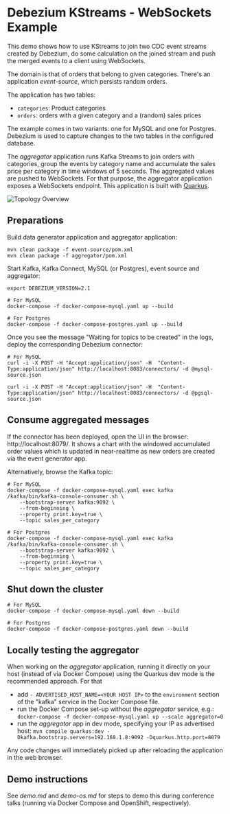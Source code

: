 # Debezium KStreams - WebSockets Example

This demo shows how to use KStreams to join two CDC event streams created by Debezium,
do some calculation on the joined stream and push the merged events to a client using WebSockets.

The domain is that of orders that belong to given categories.
There's an application _event-source_, which persists random orders.

The application has two tables:

* `categories`: Product categories
* `orders`: orders with a given category and a (random) sales prices

The example comes in two variants: one for MySQL and one for Postgres.
Debezium is used to capture changes to the two tables in the configured database.

The _aggregator_ application runs Kafka Streams to join orders with categories,
group the events by category name and accumulate the sales price per category in time windows of 5 seconds.
The aggregated values are pushed to WebSockets.
For that purpose, the aggregator application exposes a WebSockets endpoint.
This application is built with [Quarkus](https://quarkus.io/).

![Topology Overview](docker-compose.png)

## Preparations

Build data generator application and aggregator application:

```shell
mvn clean package -f event-source/pom.xml
mvn clean package -f aggregator/pom.xml
```

Start Kafka, Kafka Connect, MySQL (or Postgres), event source and aggregator:

```shell
export DEBEZIUM_VERSION=2.1

# For MySQL
docker-compose -f docker-compose-mysql.yaml up --build

# For Postgres
docker-compose -f docker-compose-postgres.yaml up --build
```

Once you see the message "Waiting for topics to be created" in the logs,
deploy the corresponding Debezium connector:

```shell
# For MySQL
curl -i -X POST -H "Accept:application/json" -H  "Content-Type:application/json" http://localhost:8083/connectors/ -d @mysql-source.json

curl -i -X POST -H "Accept:application/json" -H  "Content-Type:application/json" http://localhost:8083/connectors/ -d @pgsql-source.json
```

## Consume aggregated messages

If the connector has been deployed, open the UI in the browser: http://localhost:8079/.
It shows a chart with the windowed accumulated order values which is updated in near-realtime as new orders are created via the event generator app.

Alternatively, browse the Kafka topic:

```shell
# For MySQL
docker-compose -f docker-compose-mysql.yaml exec kafka /kafka/bin/kafka-console-consumer.sh \
    --bootstrap-server kafka:9092 \
    --from-beginning \
    --property print.key=true \
    --topic sales_per_category

# For Postgres
docker-compose -f docker-compose-mysql.yaml exec kafka /kafka/bin/kafka-console-consumer.sh \
    --bootstrap-server kafka:9092 \
    --from-beginning \
    --property print.key=true \
    --topic sales_per_category
```

## Shut down the cluster

```shell
# For MySQL
docker-compose -f docker-compose-mysql.yaml down --build

# For Postgres
docker-compose -f docker-compose-postgres.yaml down --build
```

## Locally testing the aggregator

When working on the _aggregator_ application, running it directly on your host (instead of via Docker Compose)
using the Quarkus dev mode is the recommended approach.
For that

* add `- ADVERTISED_HOST_NAME=<YOUR HOST IP>` to the `environment` section of the "kafka" service in the Docker Compose file.
* run the Docker Compose set-up without the _aggregator_ service, e.g.: `docker-compose -f docker-compose-mysql.yaml up --scale aggregator=0`
* run the *aggregator* app in dev mode, specifying your IP as advertised host: `mvn compile quarkus:dev -Dkafka.bootstrap.servers=192.168.1.8:9092 -Dquarkus.http.port=8079`

Any code changes will immediately picked up after reloading the application in the web browser.

## Demo instructions

See _demo.md_ and _demo-os.md_ for steps to demo this during conference talks (running via Docker Compose and OpenShift, respectively).
